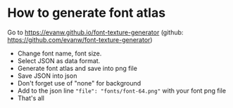 # How to generate font atlas

Go to https://evanw.github.io/font-texture-generator (github: https://github.com/evanw/font-texture-generator)
 * Change font name, font size.
 * Select JSON as data format.
 * Generate font atlas and save into png file
 * Save JSON into json
 * Don't forget use of "none" for background
 * Add to the json line `"file": "fonts/font-64.png"` with your font png file
 * That's all
